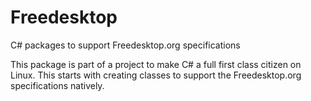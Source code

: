 # Freedesktop
C# packages to support Freedesktop.org specifications

This package is part of a project to make C# a full first class citizen on Linux. This starts with creating classes
to support the Freedesktop.org specifications natively.